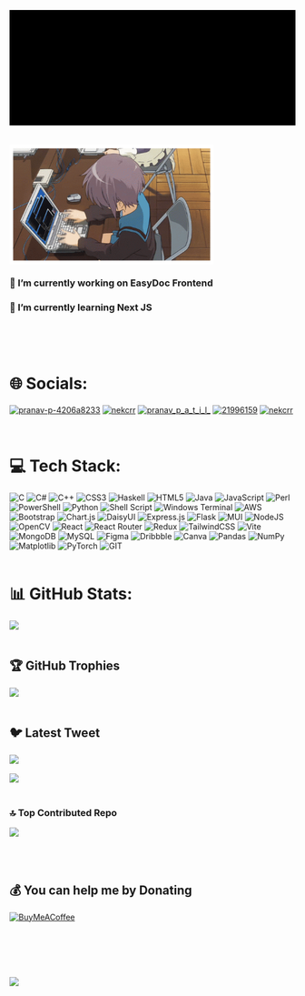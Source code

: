![](Images/giffy.gif)
<br>
<br>
<div style="border: 5px solid white; display: inline-block;">
<img  src="/Images/notgif.gif" align="right" width=350 height=200 > <br> 
</div>
<h3> 🔭 I’m currently working on EasyDoc Frontend </h3>
<h3> 🌱 I’m currently learning Next JS </h3>
<br>
<br>
<br>

# 🌐 Socials:
<p align="left">
<a href="https://linkedin.com/in/pranav-p-4206a8233" target="blank"><img align="center" src="https://raw.githubusercontent.com/rahuldkjain/github-profile-readme-generator/master/src/images/icons/Social/linked-in-alt.svg" alt="pranav-p-4206a8233" height="30" width="40" /></a>
<a href="https://twitter.com/nekcrr" target="blank"><img align="center" src="https://raw.githubusercontent.com/rahuldkjain/github-profile-readme-generator/master/src/images/icons/Social/twitter.svg" alt="nekcrr" height="30" width="40" /></a>
<a href="https://instagram.com/pranav_p_a_t_i_l_" target="blank"><img align="center" src="https://raw.githubusercontent.com/rahuldkjain/github-profile-readme-generator/master/src/images/icons/Social/instagram.svg" alt="pranav_p_a_t_i_l_" height="30" width="40" /></a>
<a href="https://stackoverflow.com/users/21996159" target="blank"><img align="center" src="https://raw.githubusercontent.com/rahuldkjain/github-profile-readme-generator/master/src/images/icons/Social/stack-overflow.svg" alt="21996159" height="30" width="40" /></a>
<a href="https://kaggle.com/nekcrr" target="blank"><img align="center" src="https://raw.githubusercontent.com/rahuldkjain/github-profile-readme-generator/master/src/images/icons/Social/kaggle.svg" alt="nekcrr" height="30" width="40" /></a>
</p>
<br>


# 💻 Tech Stack:
![C](https://img.shields.io/badge/c-%2300599C.svg?style=plastic&logo=c&logoColor=white) ![C#](https://img.shields.io/badge/c%23-%23239120.svg?style=plastic&logo=c-sharp&logoColor=white) ![C++](https://img.shields.io/badge/c++-%2300599C.svg?style=plastic&logo=c%2B%2B&logoColor=white) ![CSS3](https://img.shields.io/badge/css3-%231572B6.svg?style=plastic&logo=css3&logoColor=white) ![Haskell](https://img.shields.io/badge/Haskell-5e5086?style=plastic&logo=haskell&logoColor=white) ![HTML5](https://img.shields.io/badge/html5-%23E34F26.svg?style=plastic&logo=html5&logoColor=white) ![Java](https://img.shields.io/badge/java-%23ED8B00.svg?style=plastic&logo=openjdk&logoColor=white) ![JavaScript](https://img.shields.io/badge/javascript-%23323330.svg?style=plastic&logo=javascript&logoColor=%23F7DF1E) ![Perl](https://img.shields.io/badge/perl-%2339457E.svg?style=plastic&logo=perl&logoColor=white) ![PowerShell](https://img.shields.io/badge/PowerShell-%235391FE.svg?style=plastic&logo=powershell&logoColor=white) ![Python](https://img.shields.io/badge/python-3670A0?style=plastic&logo=python&logoColor=ffdd54) ![Shell Script](https://img.shields.io/badge/shell_script-%23121011.svg?style=plastic&logo=gnu-bash&logoColor=white) ![Windows Terminal](https://img.shields.io/badge/Windows%20Terminal-%234D4D4D.svg?style=plastic&logo=windows-terminal&logoColor=white) ![AWS](https://img.shields.io/badge/AWS-%23FF9900.svg?style=plastic&logo=amazon-aws&logoColor=white) ![Bootstrap](https://img.shields.io/badge/bootstrap-%238511FA.svg?style=plastic&logo=bootstrap&logoColor=white) ![Chart.js](https://img.shields.io/badge/chart.js-F5788D.svg?style=plastic&logo=chart.js&logoColor=white) ![DaisyUI](https://img.shields.io/badge/daisyui-5A0EF8?style=plastic&logo=daisyui&logoColor=white) ![Express.js](https://img.shields.io/badge/express.js-%23404d59.svg?style=plastic&logo=express&logoColor=%2361DAFB) ![Flask](https://img.shields.io/badge/flask-%23000.svg?style=plastic&logo=flask&logoColor=white) ![MUI](https://img.shields.io/badge/MUI-%230081CB.svg?style=plastic&logo=mui&logoColor=white) ![NodeJS](https://img.shields.io/badge/node.js-6DA55F?style=plastic&logo=node.js&logoColor=white) ![OpenCV](https://img.shields.io/badge/opencv-%23white.svg?style=plastic&logo=opencv&logoColor=white) ![React](https://img.shields.io/badge/react-%2320232a.svg?style=plastic&logo=react&logoColor=%2361DAFB) ![React Router](https://img.shields.io/badge/React_Router-CA4245?style=plastic&logo=react-router&logoColor=white) ![Redux](https://img.shields.io/badge/redux-%23593d88.svg?style=plastic&logo=redux&logoColor=white) ![TailwindCSS](https://img.shields.io/badge/tailwindcss-%2338B2AC.svg?style=plastic&logo=tailwind-css&logoColor=white) ![Vite](https://img.shields.io/badge/vite-%23646CFF.svg?style=plastic&logo=vite&logoColor=white) ![MongoDB](https://img.shields.io/badge/MongoDB-%234ea94b.svg?style=plastic&logo=mongodb&logoColor=white) ![MySQL](https://img.shields.io/badge/mysql-%2300000f.svg?style=plastic&logo=mysql&logoColor=white) ![Figma](https://img.shields.io/badge/figma-%23F24E1E.svg?style=plastic&logo=figma&logoColor=white) ![Dribbble](https://img.shields.io/badge/Dribbble-EA4C89?style=plastic&logo=dribbble&logoColor=white) ![Canva](https://img.shields.io/badge/Canva-%2300C4CC.svg?style=plastic&logo=Canva&logoColor=white) ![Pandas](https://img.shields.io/badge/pandas-%23150458.svg?style=plastic&logo=pandas&logoColor=white) ![NumPy](https://img.shields.io/badge/numpy-%23013243.svg?style=plastic&logo=numpy&logoColor=white) ![Matplotlib](https://img.shields.io/badge/Matplotlib-%23ffffff.svg?style=plastic&logo=Matplotlib&logoColor=black) ![PyTorch](https://img.shields.io/badge/PyTorch-%23EE4C2C.svg?style=plastic&logo=PyTorch&logoColor=white) ![GIT](https://img.shields.io/badge/Git-fc6d26?style=plastic&logo=git&logoColor=white)
<br>
<br>


# 📊 GitHub Stats:
![](https://github-readme-streak-stats.herokuapp.com/?user=iPranav-Patil&theme=dark&hide_border=true)<br/>
<br>

## 🏆 GitHub Trophies
![](https://github-profile-trophy.vercel.app/?username=iPranav-Patil&theme=discord&no-frame=false&no-bg=false&margin-w=4&hide_border=true)
<br>
<br>

## 🐦 Latest Tweet
[![](https://gtce.itsvg.in/api?username=nekcrr)](https://github.com/VishwaGauravIn/github-twitter-card-embed)
<br>

![](https://quotes-github-readme.vercel.app/api?type=horizontal&theme=radical)
<br>
<br>


### 🔝 Top Contributed Repo
![](https://github-contributor-stats.vercel.app/api?username=iPranav-Patil&limit=5&theme=tokyonight&combine_all_yearly_contributions=true)
<br>
<!--![Snake animation](https://github.com/iPranav-Patil/iPranav-Patil/blob/output/github-contribution-grid-snake.svg)-->

<br>
<br>

## 💰 You can help me by Donating
  [![BuyMeACoffee](https://img.shields.io/badge/Buy%20Me%20a%20Coffee-ffdd00?style=for-the-badge&logo=buy-me-a-coffee&logoColor=black)](https://buymeacoffee.com/nekcr) 

<br><br>
---
[![](https://visitcount.itsvg.in/api?id=iPranav-Patil&icon=5&color=6)](https://visitcount.itsvg.in)




